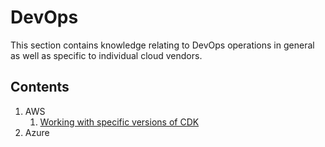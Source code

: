 # DevOps

This section contains knowledge relating to DevOps operations in general as well as specific to individual cloud vendors.

## Contents

1. AWS
    1. [Working with specific versions of CDK](./AWS/AWSCDK-SpecificVersions.md)
1. Azure
